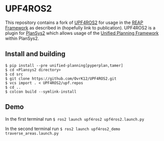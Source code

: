 # UPF4ROS2

This repository contains a fork of [UPF4ROS2](https://github.com/PlanSys2/UPF4ROS2) for usage in the [REAP Framework](https://github.com/OvrK12/REAP-Framework) as described in (hopefully link to publication). UPF4ROS2 is a plugin for [PlanSys2](https://plansys2.github.io/) which allows usage of the [Unified Planning Framework](https://github.com/aiplan4eu/unified-planning) within PlanSys2.

## Install and building

```
$ pip install --pre unified-planning[pyperplan,tamer]
$ cd <Plansys2 directory>
$ cd src
$ git clone https://github.com/OvrK12/UPF4ROS2.git
$ vcs import . < UPF4ROS2/upf.repos
$ cd ..
$ colcon build --symlink-install
```

## Demo
In the first terminal run
`$ ros2 launch upf4ros2 upf4ros2.launch.py`

In the second terminal run
`$ ros2 launch upf4ros2_demo traverse_areas.launch.py`

